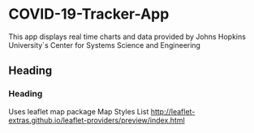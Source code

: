 # COVID-19-Tracker-App
This app displays real time charts and data provided by Johns Hopkins University´s Center for Systems Science and Engineering 

## Heading 
### Heading 


Uses leaflet map package 
Map Styles List
http://leaflet-extras.github.io/leaflet-providers/preview/index.html

